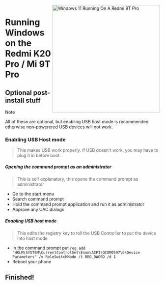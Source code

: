 <img align="right" src="https://raw.githubusercontent.com/graphiks/woa-raphael/65c0ee06045c13d1ef0f5f88aa687c50274ef7f5/raphael.png" width="350" alt="Windows 11 Running On A Redmi 9T Pro">


# Running Windows on the Redmi K20 Pro / Mi 9T Pro

## Optional post-install stuff
> [!NOTE]
> All of these are optional, but enabling USB host mode is recommended otherwise non-powerered USB devices will not work.

### Enabling USB Host mode
> This makes USB work properly. If USB doesn't work, you may have to plug it in before boot.

##### Opening the command prompt as an administrator
> This is self explanatory, this opens the command prompt as administrator

- Go to the start menu
- Search command prompt
- Hold the command prompt application and run it as administrator
- Approve any UAC dialogs

##### Enabling USB host mode
> This edits the registry key to tell the USB Controller to put the device into host mode

- In the command prompt put ```reg add "HKLM\SYSTEM\CurrentControlSet\Enum\ACPI\QCOM0597\0\Device Parameters" /v RoleSwitchMode /t REG_DWORD /d 1```
- Reboot your phone

## Finished!




